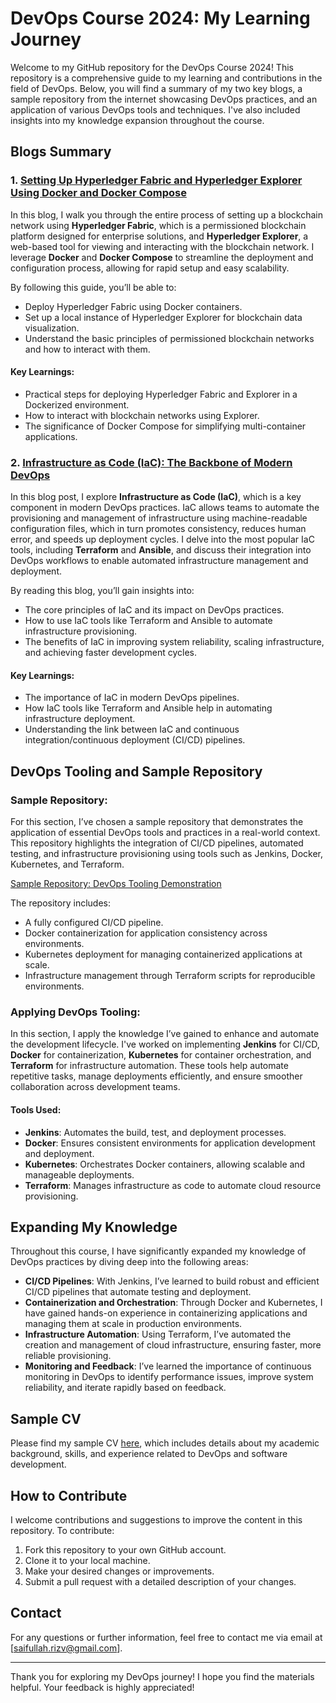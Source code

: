 # DevOps Course 2024: My Learning Journey

Welcome to my GitHub repository for the DevOps Course 2024! This repository is a comprehensive guide to my learning and contributions in the field of DevOps. Below, you will find a summary of my two key blogs, a sample repository from the internet showcasing DevOps practices, and an application of various DevOps tools and techniques. I've also included insights into my knowledge expansion throughout the course.

## Blogs Summary

### 1. [Setting Up Hyperledger Fabric and Hyperledger Explorer Using Docker and Docker Compose](https://medium.com/@saifullah.rizv/setting-up-hyperledger-fabric-and-hyperledger-explorer-using-docker-and-docker-compose-ef0f079ab688)
In this blog, I walk you through the entire process of setting up a blockchain network using **Hyperledger Fabric**, which is a permissioned blockchain platform designed for enterprise solutions, and **Hyperledger Explorer**, a web-based tool for viewing and interacting with the blockchain network. I leverage **Docker** and **Docker Compose** to streamline the deployment and configuration process, allowing for rapid setup and easy scalability. 

By following this guide, you’ll be able to:
- Deploy Hyperledger Fabric using Docker containers.
- Set up a local instance of Hyperledger Explorer for blockchain data visualization.
- Understand the basic principles of permissioned blockchain networks and how to interact with them.

#### Key Learnings:
- Practical steps for deploying Hyperledger Fabric and Explorer in a Dockerized environment.
- How to interact with blockchain networks using Explorer.
- The significance of Docker Compose for simplifying multi-container applications.

### 2. [Infrastructure as Code (IaC): The Backbone of Modern DevOps](https://medium.com/@saifullah.rizv/infrastructure-as-code-iac-the-backbone-of-modern-devops-0bed7d019608)
In this blog post, I explore **Infrastructure as Code (IaC)**, which is a key component in modern DevOps practices. IaC allows teams to automate the provisioning and management of infrastructure using machine-readable configuration files, which in turn promotes consistency, reduces human error, and speeds up deployment cycles. I delve into the most popular IaC tools, including **Terraform** and **Ansible**, and discuss their integration into DevOps workflows to enable automated infrastructure management and deployment.

By reading this blog, you’ll gain insights into:
- The core principles of IaC and its impact on DevOps practices.
- How to use IaC tools like Terraform and Ansible to automate infrastructure provisioning.
- The benefits of IaC in improving system reliability, scaling infrastructure, and achieving faster development cycles.

#### Key Learnings:
- The importance of IaC in modern DevOps pipelines.
- How IaC tools like Terraform and Ansible help in automating infrastructure deployment.
- Understanding the link between IaC and continuous integration/continuous deployment (CI/CD) pipelines.

## DevOps Tooling and Sample Repository

### Sample Repository:
For this section, I’ve chosen a sample repository that demonstrates the application of essential DevOps tools and practices in a real-world context. This repository highlights the integration of CI/CD pipelines, automated testing, and infrastructure provisioning using tools such as Jenkins, Docker, Kubernetes, and Terraform.

[Sample Repository: DevOps Tooling Demonstration](https://github.com/sample-repo-url)

The repository includes:
- A fully configured CI/CD pipeline.
- Docker containerization for application consistency across environments.
- Kubernetes deployment for managing containerized applications at scale.
- Infrastructure management through Terraform scripts for reproducible environments.

### Applying DevOps Tooling:
In this section, I apply the knowledge I’ve gained to enhance and automate the development lifecycle. I've worked on implementing **Jenkins** for CI/CD, **Docker** for containerization, **Kubernetes** for container orchestration, and **Terraform** for infrastructure automation. These tools help automate repetitive tasks, manage deployments efficiently, and ensure smoother collaboration across development teams.

#### Tools Used:
- **Jenkins**: Automates the build, test, and deployment processes.
- **Docker**: Ensures consistent environments for application development and deployment.
- **Kubernetes**: Orchestrates Docker containers, allowing scalable and manageable deployments.
- **Terraform**: Manages infrastructure as code to automate cloud resource provisioning.

## Expanding My Knowledge

Throughout this course, I have significantly expanded my knowledge of DevOps practices by diving deep into the following areas:
- **CI/CD Pipelines**: With Jenkins, I’ve learned to build robust and efficient CI/CD pipelines that automate testing and deployment.
- **Containerization and Orchestration**: Through Docker and Kubernetes, I have gained hands-on experience in containerizing applications and managing them at scale in production environments.
- **Infrastructure Automation**: Using Terraform, I’ve automated the creation and management of cloud infrastructure, ensuring faster, more reliable provisioning.
- **Monitoring and Feedback**: I’ve learned the importance of continuous monitoring in DevOps to identify performance issues, improve system reliability, and iterate rapidly based on feedback.

## Sample CV

Please find my sample CV [here](https://drive.google.com/file/d/14Fp1KX_zQLAI0tQwddUdQm75ZQkMfV1X/view?usp=sharing), which includes details about my academic background, skills, and experience related to DevOps and software development.

## How to Contribute

I welcome contributions and suggestions to improve the content in this repository. To contribute:
1. Fork this repository to your own GitHub account.
2. Clone it to your local machine.
3. Make your desired changes or improvements.
4. Submit a pull request with a detailed description of your changes.

## Contact

For any questions or further information, feel free to contact me via email at [saifullah.rizv@gmail.com].

---

Thank you for exploring my DevOps journey! I hope you find the materials helpful. Your feedback is highly appreciated!
